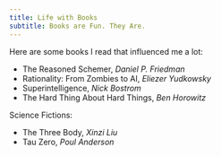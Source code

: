 ```yaml
---
title: Life with Books
subtitle: Books are Fun. They Are.
---
```


Here are some books I read that influenced me a lot:

-   The Reasoned Schemer, *Daniel P. Friedman*
-   Rationality: From Zombies to AI, *Eliezer Yudkowsky*
-   Superintelligence, *Nick Bostrom*
-   The Hard Thing About Hard Things, *Ben Horowitz*

Science Fictions:

-   The Three Body, *Xinzi Liu*
-   Tau Zero, *Poul Anderson*

